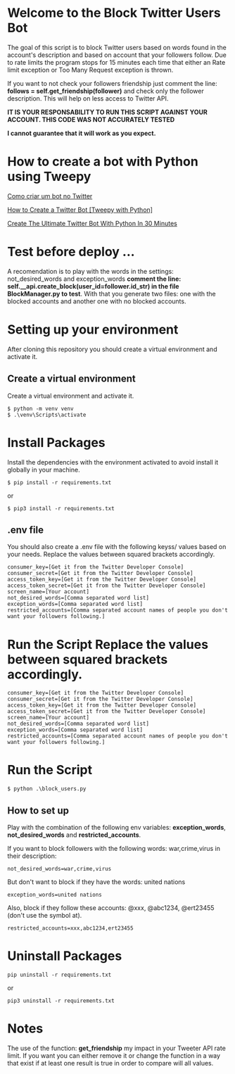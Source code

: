 # Welcome to the Block Twitter Users Bot
The goal of this script is to block Twitter users based on words found in the account's description and based on account that your followers follow.
Due to rate limits the program stops for 15 minutes each time that either an Rate limit exception or Too Many Request exception is thrown.

If you want to not check your followers friendship just comment the line: **follows = self.get_friendship(follower)** and check only the follower description. This will help on less access to Twitter API.

**IT IS YOUR RESPONSABILITY TO RUN THIS SCRIPT AGAINST YOUR ACCOUNT. THIS CODE WAS NOT ACCURATELY TESTED**

**I cannot guarantee that it will work as you expect.**

# How to create a bot with Python using Tweepy

[Como criar um bot no Twitter](https://www.youtube.com/watch?v=RijhM5PFyOA)

[How to Create a Twitter Bot [Tweepy with Python]](https://www.youtube.com/watch?v=w_e1ZhwCBgc)

[Create The Ultimate Twitter Bot With Python In 30 Minutes](https://www.youtube.com/watch?v=ewq-91-e2fw)

# Test before deploy ...
A recomendation is to play with the words in the settings: not_desired_words and exception_words **comment the line: self.__api.create_block(user_id=follower.id_str) in the file BlockManager.py to test**.
With that you generate two files: one with the blocked accounts and another one with no blocked accounts.

# Setting up your environment
After cloning this repository you should create a virtual environment and activate it.

## Create a virtual environment

Create a virtual environment and activate it.

```
$ python -m venv venv
$ .\venv\Scripts\activate
```

# Install Packages

Install the dependencies with the environment activated to avoid install it globally in your machine.
```
$ pip install -r requirements.txt
```
or

```
$ pip3 install -r requirements.txt
```

## .env file
You should also create a .env file with the following keyss/ values based on your needs. Replace the values between squared brackets accordingly.

```
consumer_key=[Get it from the Twitter Developer Console]
consumer_secret=[Get it from the Twitter Developer Console]
access_token_key=[Get it from the Twitter Developer Console]
access_token_secret=[Get it from the Twitter Developer Console]
screen_name=[Your account]
not_desired_words=[Comma separated word list]
exception_words=[Comma separated word list]
restricted_accounts=[Comma separated account names of people you don't want your followers following.]
```
# Run the Script Replace the values between squared brackets accordingly.

```
consumer_key=[Get it from the Twitter Developer Console]
consumer_secret=[Get it from the Twitter Developer Console]
access_token_key=[Get it from the Twitter Developer Console]
access_token_secret=[Get it from the Twitter Developer Console]
screen_name=[Your account]
not_desired_words=[Comma separated word list]
exception_words=[Comma separated word list]
restricted_accounts=[Comma separated account names of people you don't want your followers following.]
```
# Run the Script

```
$ python .\block_users.py
```

## How to set up
Play with the combination of the following env variables: **exception_words**, **not_desired_words** and **restricted_accounts**.

If you want to block followers with the following words: war,crime,virus in their description:
```
not_desired_words=war,crime,virus
```

But don't want to block if they have the words: united nations
```
exception_words=united nations
```

Also, block if they follow these accounts: @xxx, @abc1234, @ert23455 (don't use the symbol at).
```
restricted_accounts=xxx,abc1234,ert23455
```

# Uninstall Packages
```
pip uninstall -r requirements.txt
```
or
```
pip3 uninstall -r requirements.txt
```

# Notes

The use of the function: **get_friendship** my impact in your Tweeter API rate limit. If you want you can either remove it or change the function in a way that exist if at least one result is true in order to compare will all values.

